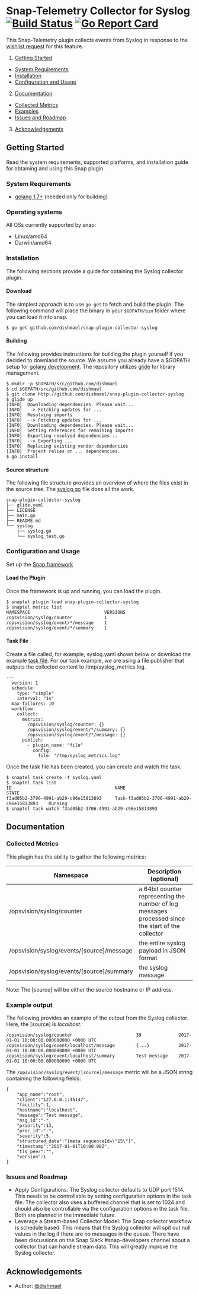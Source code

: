 <!--
http://www.apache.org/licenses/LICENSE-2.0.txt


Copyright 2017 OpsVision Solutions

Licensed under the Apache License, Version 2.0 (the "License");
you may not use this file except in compliance with the License.
You may obtain a copy of the License at

    http://www.apache.org/licenses/LICENSE-2.0

Unless required by applicable law or agreed to in writing, software
distributed under the License is distributed on an "AS IS" BASIS,
WITHOUT WARRANTIES OR CONDITIONS OF ANY KIND, either express or implied.
See the License for the specific language governing permissions and
limitations under the License.
-->
# **Snap-Telemetry Collector for Syslog** [![Build Status](https://travis-ci.org/dishmael/snap-plugin-collector-syslog.svg?branch=master)](https://travis-ci.org/dishmael/snap-plugin-collector-syslog) [![Go Report Card](https://goreportcard.com/badge/github.com/dishmael/snap-plugin-collector-syslog)](https://goreportcard.com/report/github.com/dishmael/snap-plugin-collector-syslog)

This Snap-Telemetry plugin collects events from Syslog in response to the [wishlist request](https://github.com/intelsdi-x/snap/issues/1117) for this feature.

1. [Getting Started](#getting-started)
  * [System Requirements](#system-requirements)
  * [Installation](#installation)
  * [Configuration and Usage](#configuration-and-usage)
2. [Documentation](#documentation)
  * [Collected Metrics](#collected-metrics)
  * [Examples](#examples)
  * [Issues and Roadmap](#issues-and-roadmap)
3. [Acknowledgements](#acknowledgements)

## Getting Started
Read the system requirements, supported platforms, and installation guide for obtaining and using this Snap plugin.
### System Requirements 
* [golang 1.7+](https://golang.org/dl/) (needed only for building)

### Operating systems
All OSs currently supported by snap:
* Linux/amd64
* Darwin/amd64

### Installation
The following sections provide a guide for obtaining the Syslog collector plugin.

#### Download
The simplest approach is to use ```go get``` to fetch and build the plugin. The following command will place the binary in your ```$GOPATH/bin``` folder where you can load it into snap.
```
$ go get github.com/dishmael/snap-plugin-collector-syslog
```

#### Building
The following provides instructions for building the plugin yourself if you decided to downlaod the source. We assume you already have a $GOPATH setup for [golang development](https://golang.org/doc/code.html). The repository utilizes [glide](https://github.com/Masterminds/glide) for library management.
```
$ mkdir -p $GOPATH/src/github.com/dishmael
$ cd $GOPATH/src/github.com/dishmael
$ git clone http://github.com/dishmael/snap-plugin-collector-syslog
$ glide up
[INFO]	Downloading dependencies. Please wait...
[INFO]	--> Fetching updates for ...
[INFO]	Resolving imports
[INFO]	--> Fetching updates for ...
[INFO]	Downloading dependencies. Please wait...
[INFO]	Setting references for remaining imports
[INFO]	Exporting resolved dependencies...
[INFO]	--> Exporting ...
[INFO]	Replacing existing vendor dependencies
[INFO]	Project relies on ... dependencies.
$ go install
```

#### Source structure
The following file structure provides an overview of where the files exist in the source tree. The [syslog.go](https://github.com/dishmael/snap-plugin-collector-syslog/blob/master/syslog/syslog.go) file does all the work.
```
snap-plugin-collector-syslog
├── glide.yaml
├── LICENSE
├── main.go
├── README.md
└── syslog
    ├── syslog.go
    └── syslog_test.go
```

### Configuration and Usage
Set up the [Snap framework](https://github.com/intelsdi-x/snap/blob/master/README.md#getting-started)

#### Load the Plugin
Once the framework is up and running, you can load the plugin.
```
$ snaptel plugin load snap-plugin-collector-syslog
$ snaptel metric list
NAMESPACE                            VERSIONS
/opsvision/syslog/counter            1
/opsvision/syslog/event/*/message 	 1
/opsvision/syslog/event/*/summary    1
```

#### Task File
Create a file called, for example, syslog.yaml shown below or download the example [task file](https://raw.githubusercontent.com/dishmael/snap-plugin-collector-syslog/master/tasks/syslog.yaml). For our task example, we are using a file publisher that outputs the collected content to /tmp/syslog_metrics.log.
```
---
  version: 1
  schedule:
    type: "simple"
    interval: "1s"
  max-failures: 10
  workflow:
    collect:
      metrics:
        /opsvision/syslog/counter: {}
        /opsvision/syslog/event/*/summary: {}
        /opsvision/syslog/event/*/message: {}
      publish:
        - plugin_name: "file"
          config:
            file: "/tmp/syslog_metrics.log"
```
Once the task file has been created, you can create and watch the task.
```
$ snaptel task create -t syslog.yaml
$ snaptel task list
ID                                       NAME                                         STATE
f3ad05b2-3706-4991-ab29-c96e15813893     Task-f3ad05b2-3706-4991-ab29-c96e15813893    Running
$ snaptel task watch f3ad05b2-3706-4991-ab29-c96e15813893
```

## Documentation
### Collected Metrics
This plugin has the ability to gather the following metrics:

| Namespace | Description (optional) |
| ----------|----------------------- |
| /opsvision/syslog/counter | a 64bit counter representing the number of log messages processed since the start of the collector |
| /opsvision/syslog/events/[source]/message | the entire syslog payload in JSON format |
| /opsvision/syslog/events/[source]/summary | the syslog message |

Note: The [source] will be either the source hostname or IP address.

### Example output
The following provides an example of the output from the Syslog collector. Here, the [source] is *localhost*.
```
/opsvision/syslog/counter                        39              2017-01-01 10:00:00.000000000 +0000 UTC
/opsvision/syslog/event/localhost/message        {...}           2017-01-01 10:00:00.000000000 +0000 UTC
/opsvision/syslog/event/localhost/summary        Test message    2017-01-01 10:00:00.000000000 +0000 UTC
```
The ```/opsvision/syslog/event/[source]/message``` metric will be a JSON string containing the following fields:
```
{
    "app_name":"root",
    "client":"127.0.0.1:45147",
    "facility":1,
    "hostname":"localhost",
    "message":"Test message",
    "msg_id":"-",
    "priority":13,
    "proc_id":"-",
    "severity":5,
    "structured_data":"[meta sequenceId=\"15\"]",
    "timestamp":"2017-01-01T10:00:00Z",
    "tls_peer":"",
    "version":1
}
```
### Issues and Roadmap
* Apply Configurations: The Syslog collector defaults to UDP port 1514. This needs to be controllable by setting configuration options in the task file. The collector also uses a buffered channel that is set to 1024 and should also be controllable via the configuration options in the task file. Both are planned in the immediate future.
* Leverage a Stream-based Collector Model: The Snap collector workflow is schedule based. This means that the Syslog collector will spit out null values in the log if there are no messages in the queue. There have been discussions on the Snap Slack #snap-developers channel about a collector that can handle stream data. This will greatly improve the Syslog collector.

## Acknowledgements
* Author: [@dishmael](https://github.com/dishmael/)
